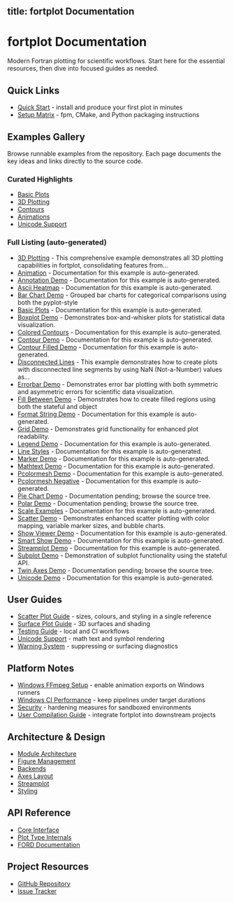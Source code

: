 title: fortplot Documentation
---

# fortplot Documentation

Modern Fortran plotting for scientific workflows. Start here for the essential
resources, then dive into focused guides as needed.

## Quick Links

- [Quick Start](https://github.com/lazy-fortran/fortplot#usage) - install and
  produce your first plot in minutes
- [Setup Matrix](https://github.com/lazy-fortran/fortplot#setup) - fpm, CMake,
  and Python packaging instructions

## Examples Gallery

Browse runnable examples from the repository. Each page documents the key ideas
and links directly to the source code.

### Curated Highlights
- [Basic Plots](https://github.com/lazy-fortran/fortplot/tree/main/example/fortran/basic_plots)
- [3D Plotting](https://github.com/lazy-fortran/fortplot/tree/main/example/fortran/3d_plotting)
- [Contours](https://github.com/lazy-fortran/fortplot/tree/main/example/fortran/contour_demo)
- [Animations](https://github.com/lazy-fortran/fortplot/tree/main/example/fortran/animation)
- [Unicode Support](https://github.com/lazy-fortran/fortplot/tree/main/example/fortran/unicode_demo)

### Full Listing (auto-generated)
<!-- AUTO_EXAMPLES_START -->

- [3D Plotting](./examples/3d_plotting.html) - This comprehensive example demonstrates all 3D plotting capabilities in fortplot, consolidating features from...
- [Animation](./examples/animation.html) - Documentation for this example is auto-generated.
- [Annotation Demo](./examples/annotation_demo.html) - Documentation for this example is auto-generated.
- [Ascii Heatmap](./examples/ascii_heatmap.html) - Documentation for this example is auto-generated.
- [Bar Chart Demo](./examples/bar_chart_demo.html) - Grouped bar charts for categorical comparisons using both the pyplot-style
- [Basic Plots](./examples/basic_plots.html) - Documentation for this example is auto-generated.
- [Boxplot Demo](./examples/boxplot_demo.html) - Demonstrates box-and-whisker plots for statistical data visualization.
- [Colored Contours](./examples/colored_contours.html) - Documentation for this example is auto-generated.
- [Contour Demo](./examples/contour_demo.html) - Documentation for this example is auto-generated.
- [Contour Filled Demo](./examples/contour_filled_demo.html) - Documentation for this example is auto-generated.
- [Disconnected Lines](./examples/disconnected_lines.html) - This example demonstrates how to create plots with disconnected line segments by using NaN (Not-a-Number) values as...
- [Errorbar Demo](./examples/errorbar_demo.html) - Demonstrates error bar plotting with both symmetric and asymmetric errors for scientific data visualization.
- [Fill Between Demo](./examples/fill_between_demo.html) - Demonstrates how to create filled regions using both the stateful and object
- [Format String Demo](./examples/format_string_demo.html) - Documentation for this example is auto-generated.
- [Grid Demo](./examples/grid_demo.html) - Demonstrates grid functionality for enhanced plot readability.
- [Legend Demo](./examples/legend_demo.html) - Documentation for this example is auto-generated.
- [Line Styles](./examples/line_styles.html) - Documentation for this example is auto-generated.
- [Marker Demo](./examples/marker_demo.html) - Documentation for this example is auto-generated.
- [Mathtext Demo](./examples/mathtext_demo.html) - Documentation for this example is auto-generated.
- [Pcolormesh Demo](./examples/pcolormesh_demo.html) - Documentation for this example is auto-generated.
- [Pcolormesh Negative](./examples/pcolormesh_negative.html) - Documentation for this example is auto-generated.
- [Pie Chart Demo](https://github.com/lazy-fortran/fortplot/tree/main/example/fortran/pie_chart_demo) - Documentation pending; browse the source tree.
- [Polar Demo](https://github.com/lazy-fortran/fortplot/tree/main/example/fortran/polar_demo) - Documentation pending; browse the source tree.
- [Scale Examples](./examples/scale_examples.html) - Documentation for this example is auto-generated.
- [Scatter Demo](./examples/scatter_demo.html) - Demonstrates enhanced scatter plotting with color mapping, variable marker sizes, and bubble charts.
- [Show Viewer Demo](./examples/show_viewer_demo.html) - Documentation for this example is auto-generated.
- [Smart Show Demo](./examples/smart_show_demo.html) - Documentation for this example is auto-generated.
- [Streamplot Demo](./examples/streamplot_demo.html) - Documentation for this example is auto-generated.
- [Subplot Demo](./examples/subplot_demo.html) - Demonstration of subplot functionality using the stateful API.
- [Twin Axes Demo](https://github.com/lazy-fortran/fortplot/tree/main/example/fortran/twin_axes_demo) - Documentation pending; browse the source tree.
- [Unicode Demo](./examples/unicode_demo.html) - Documentation for this example is auto-generated.

<!-- AUTO_EXAMPLES_END -->

## User Guides

- [Scatter Plot Guide](scatter_plot_guide.md) - sizes, colours, and styling in a
  single reference
- [Surface Plot Guide](surface_plot_guide.md) - 3D surfaces and shading
- [Testing Guide](testing_guide.md) - local and CI workflows
- [Unicode Support](unicode_support.md) - math text and symbol rendering
- [Warning System](warning_system.md) - suppressing or surfacing diagnostics

## Platform Notes

- [Windows FFmpeg Setup](windows_ffmpeg_setup.md) - enable animation exports on
  Windows runners
- [Windows CI Performance](windows_ci_performance.md) - keep pipelines under
  target durations
- [Security](security.md) - hardening measures for sandboxed environments
- [User Compilation Guide](user_compilation_guide.md) - integrate fortplot into
  downstream projects

## Architecture & Design

- [Module Architecture](module_architecture.md)
- [Figure Management](design/figure_management.md)
- [Backends](design/backends.md)
- [Axes Layout](design/axes_layout.md)
- [Streamplot](design/streamplot.md)
- [Styling](design/styling.md)

## API Reference

- [Core Interface](https://github.com/lazy-fortran/fortplot/blob/main/src/fortplot.f90)
- [Plot Type Internals](design/basic_plots.md)
- [FORD Documentation](https://lazy-fortran.github.io/fortplot/)

## Project Resources

- [GitHub Repository](https://github.com/lazy-fortran/fortplot)
- [Issue Tracker](https://github.com/lazy-fortran/fortplot/issues)
